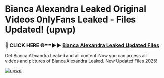 # Bianca Alexandra Leaked Original Videos 0nlyFans Leaked - Files Updated! (upwp)

<h3>🔴 CLICK HERE 🌐==►► <a href="https://tinyurl.com/x26r9saj" rel="nofollow">Bianca Alexandra Leaked Updated Files</a></h3>

Get Bianca Alexandra Leaked and all content. Now you can access all videos and pictures of Bianca Alexandra Leaked. New Updated Files 2025!

[![upwp](https://i.imgur.com/LkgZPqh.gif)](https://tinyurl.com/x26r9saj)
